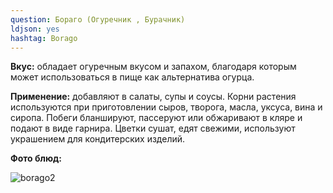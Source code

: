 ```yaml
---
question: Бораго (Огуречник , Бурачник) 
ldjson: yes 
hashtag: Borago
---
```

**Вкус:** обладает огуречным вкусом и запахом, благодаря которым может использоваться в пище как альтернатива огурца.

**Применение:** добавляют в салаты, супы и соусы. Корни растения используются при приготовлении сыров, творога, масла, уксуса, вина и сиропа. Побеги бланшируют, пассеруют или обжаривают в кляре и подают в виде гарнира. Цветки сушат, едят свежими, используют украшением для кондитерских изделий.

**Фото блюд:**

![borago2](https://user-images.githubusercontent.com/103433101/191173029-d4d50e59-866d-4a87-8073-c828395da54a.jpg)
